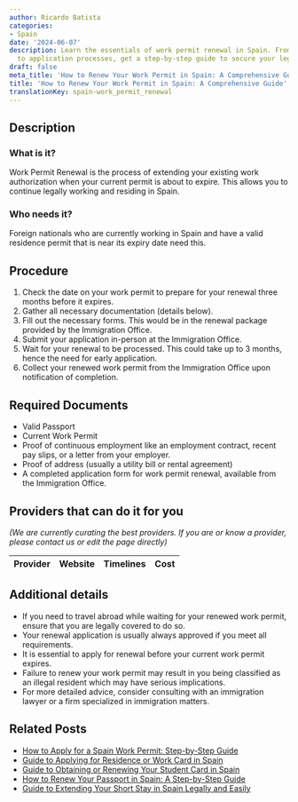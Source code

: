 ```yaml
---
author: Ricardo Batista
categories:
- Spain
date: '2024-06-07'
description: Learn the essentials of work permit renewal in Spain. From required documents
  to application processes, get a step-by-step guide to secure your legal stay.
draft: false
meta_title: 'How to Renew Your Work Permit in Spain: A Comprehensive Guide'
title: 'How to Renew Your Work Permit in Spain: A Comprehensive Guide'
translationKey: spain-work_permit_renewal
---
```


## Description
### What is it?
Work Permit Renewal is the process of extending your existing work authorization when your current permit is about to expire. This allows you to continue legally working and residing in Spain.

### Who needs it?
Foreign nationals who are currently working in Spain and have a valid residence permit that is near its expiry date need this. 

## Procedure
1. Check the date on your work permit to prepare for your renewal three months before it expires. 
2. Gather all necessary documentation (details below). 
3. Fill out the necessary forms. This would be in the renewal package provided by the Immigration Office.
4. Submit your application in-person at the Immigration Office. 
5. Wait for your renewal to be processed. This could take up to 3 months, hence the need for early application.
6. Collect your renewed work permit from the Immigration Office upon notification of completion.

## Required Documents
- Valid Passport
- Current Work Permit
- Proof of continuous employment like an employment contract, recent pay slips, or a letter from your employer.
- Proof of address (usually a utility bill or rental agreement)
- A completed application form for work permit renewal, available from the Immigration Office.

## Providers that can do it for you

_(We are currently curating the best providers. If you are or know a provider, please contact us or edit the page directly)_

| Provider        |     Website     |     Timelines    |       Cost      |
| :-------------: | :-------------: |  :-------------: | :-------------: |

## Additional details
- If you need to travel abroad while waiting for your renewed work permit, ensure that you are legally covered to do so.
- Your renewal application is usually always approved if you meet all requirements.
- It is essential to apply for renewal before your current work permit expires.
- Failure to renew your work permit may result in you being classified as an illegal resident which may have serious implications.
- For more detailed advice, consider consulting with an immigration lawyer or a firm specialized in immigration matters.


## Related Posts

- [How to Apply for a Spain Work Permit: Step-by-Step Guide](https://tramitit.com/guides/spain/work_permit_application/)
- [Guide to Applying for Residence or Work Card in Spain](https://tramitit.com/guides/spain/initial_or_renewal_of_residence_or_residence_and_work_card/)
- [Guide to Obtaining or Renewing Your Student Card in Spain](https://tramitit.com/guides/spain/initial_or_renewal_student_card_for_foreigners/)
- [How to Renew Your Passport in Spain: A Step-by-Step Guide](https://tramitit.com/guides/spain/passport_renewal/)
- [Guide to Extending Your Short Stay in Spain Legally and Easily](https://tramitit.com/guides/spain/extension_of_short_stay/)